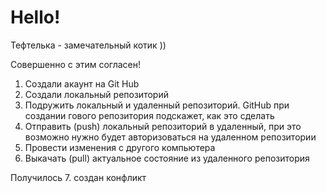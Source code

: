 # Hello!

Тефтелька - замечательный котик ))

Совершенно с этим согласен!

1. Создали акаунт на Git Hub
2. Создали локальный репозиторий
3. Подружить локальный и удаленный репозиторий. GitHub при создании гового репозитория подскажет, как это сделать
4. Отправить (push) локальный репозиторий в удаленный, при это возможно нужно будет авторизоваться на удаленном репозитории
5. Провести изменения с другого компьютера
6. Выкачать (pull) актуальное состояние из удаленного репозитория

Получилось
7. создан конфликт

